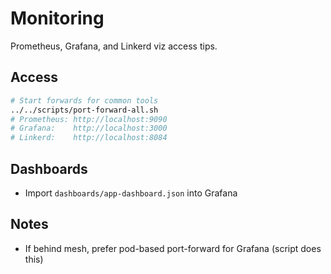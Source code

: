 # Monitoring

Prometheus, Grafana, and Linkerd viz access tips.

## Access
```bash
# Start forwards for common tools
../../scripts/port-forward-all.sh
# Prometheus: http://localhost:9090
# Grafana:    http://localhost:3000
# Linkerd:    http://localhost:8084
```

## Dashboards
- Import `dashboards/app-dashboard.json` into Grafana

## Notes
- If behind mesh, prefer pod-based port-forward for Grafana (script does this)